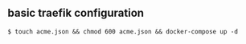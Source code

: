 ## basic traefik configuration

```
$ touch acme.json && chmod 600 acme.json && docker-compose up -d
```

